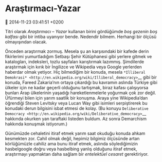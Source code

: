 Araştırmacı-Yazar
=================

:date: 2014-11-23 03:41:51 +0200

Titri olarak *Araştırmacı – Yazar* kullanan birini gördüğümde *boş
gezenin boş kalfası* gibi bir intiba uyanıyor bende. Nedendir bilmem.
Herhangi bir ölçüsü olmayışından olacak.

Önceden araştırmak zormuş. Mesela şu an karşısındaki bir kafede derin
fikirlerimi yumurtladığım Setbaşı Şehir Kütüphanesi gibi yerlere gitmek
ve katalogları, indeksleri, tozlu sayfaları karıştırmak lazımmış.
Şimdilerde araştırmak için kırık bir İngilizce ve Wikipedia veya Google
yerlerden haberdar olmak yetiyor. Hiç bilmediğim bir konuda, mesela
`*Illiberal
Demokrasi* <http://en.wikipedia.org/wiki/Illiberal_democracy>`__ gibi
bir konuda, Fareed Zakaria’nın ortaya çıkardığı bu kavramın aslında
Türkiye gibi ülkeler için ne kadar geçerli olduğunu tartışmak, biraz
kafası çalışıyorsa bunları Arap ülkelerinin yaşadığı hareketlenmelerle
yoğurmak çok zor değil. Üfürmeyi bilen için yarım saatlik bir konuşma.
Araya yine Wikipedia’dan öğrendiği Steven Levitsky veya Lucan Way gibi
isimleri serpiştirerek bu konudaki derun bilgisini isbat etmesi de
kolay. (Bu konuyu `Deliberative
Democracy <http://en.wikipedia.org/wiki/Deliberative_democracy>`__
hakkında okurken yan taraftaki listeden buldum. Az sonra Demarchism
hakkında konuşmak istiyorum.)

Günümüzde cehaletini itiraf etmek yarım saat okuduğu konuda ahkam
kesmekten zor. Cahil olmak değil, hepimiz bilgimiz ölçüsünde artan
körlüğümüzle cahiliz ama bunu itiraf etmek, aslında söylediğimizin
hasbelgoogle doğru veya hasbelbing yanlış olduğunu itiraf etmek,
araştırmayı yapmaktan daha sağlam bir *entelektüel cesaret*
gerektiriyor.

